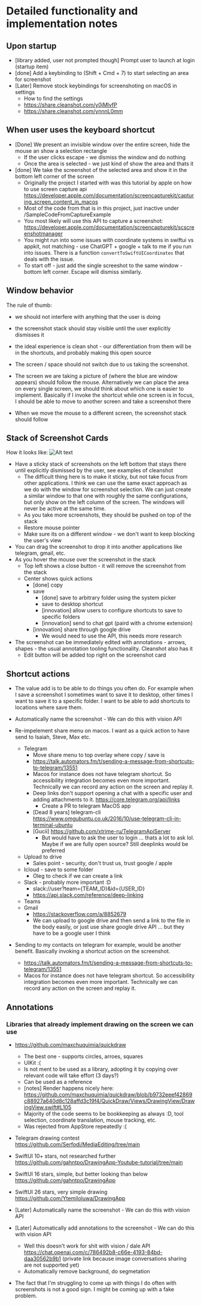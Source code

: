 # Detailed functionality and implementation notes

## Upon startup
- [library added, user not prompted though] Prompt user to launch at login (startup item)
- [done] Add a keybinding to (Shift + Cmd + 7) to start selecting an area for screenshot
- [Later] Remove stock keybindings for screenshoting on macOS in settings
  - How to find the settings
  - https://share.cleanshot.com/y0jMlvfP
  - https://share.cleanshot.com/ynnnL0mm

## When user uses the keyboard shortcut
- [Done] We present an invisible window over the entire screen, hide the mouse an show a selection rectangle
  - If the user clicks escape - we dismiss the window and do nothing
  - Once the area is selected - we just kind of show the area and thats it
- [done] We take the screenshot of the selected area and show it in the bottom left corner of the screen
  - Originally the project I started with was this tutorial by apple on how to use screen capture api https://developer.apple.com/documentation/screencapturekit/capturing_screen_content_in_macos
  - Most of the code from that is in this project, just inactive under /SampleCodeFromCaptureExample
  - You most likely will use this API to capture a screenshot: https://developer.apple.com/documentation/screencapturekit/scscreenshotmanager
  - You might run into some issues with coordinate systems in swiftui vs appkit, not matching - use ChatGPT + google + talk to me if you run into issues. There is a function `convertToSwiftUICoordinates` that deals with the issue.
  - To start off - just add the single screeshot to the same window - bottom left corner. Escape will dismiss similarly.

## Window behavior
The rule of thumb:
- we should not interfere with anything that the user is doing
- the screenshot stack should stay visible until the user explicitly dismisses it
- the ideal experience is clean shot - our differentiation from them will be in the shortcuts, and probably making this open source

- The screen / space should not switch due to us taking the screenshot.
- The screen we are taking a picture of (where the blue are window appears) should follow the mouse. Alternatively we can place the area on every single screen, we should think about which one is easier to implement. Basically if I invoke the shortcut while one screen is in focus, I should be able to move to another screen and take a screenshot there
- When we move the mouse to a different screen, the screenshot stack should follow 

## Stack of Screenshot Cards
How it looks like: ![Alt text](../assets/cleanshot-screenshot-examples.png)

- Have a sticky stack of screenshots on the left bottom that stays there until explicitly dismissed by the user, see examples of cleanshot
  - The difficult thing here is to make it sticky, but not take focus from other applications. I think we can use the same exact approach as we do with the window for screenshot selection. We can just create a similar window to that one with roughly the same configurations, but only show on the left column of the screen. The windows will never be active at the same time.
  - As you take more screenshots, they should be pushed on top of the stack
  - Restore mouse pointer
  - Make sure its on a different window - we don't want to keep blocking the user's view
- You can drag the screenshot to drop it into another applications like telegram, gmail, etc.
- As you hover the mouse over the screenshot in the stack
  - Top left shows a close button - it will remove the screenshot from the stack
  - Center shows quick actions
    - [done] copy
    - save
      - [done] save to arbitrary folder using the system picker
      - save to desktop shortcut
      - [innovation] allow users to configure shortcuts to save to specific folders
      - [innovation] send to chat gpt (paird with a chrome extension)
    - [innovation] share through google drive
      - We would need to use the API, this needs more research
- The screenshot can be immediately edited with annotations - arrows, shapes - the usual annotation tooling functionality. Cleanshot also has it
  - Edit button will be added top right on the screenshot card

## Shortcut actions
- The value add is to be able to do things you often do. For example when I save a screenshot I sometimes want to save it to desktop, other times I want to save it to a specific folder. I want to be able to add shortcuts to locations where save them.
- Automatically name the screenshot - We can do this with vision API
- Re-impelement share menu on macos. I want as a quick action to have send to Isaiah, Steve, Max etc.
  - Telegram
    - Move share menu to top overlay where copy / save is 
    - https://talk.automators.fm/t/sending-a-message-from-shortcuts-to-telegram/13551
    - Macos for instance does not have telegram shortcut. So accessibility integration becomes even more important. Technically we can record any action on the screen and replay it.
    - Deep links don't support opening a chat with a specific user and adding attachments to it. https://core.telegram.org/api/links
      - Create a PR to telegram MacOS app
    - [Dead 8 years] telegram-cli https://www.omgubuntu.co.uk/2016/10/use-telegram-cli-in-terminal-ubuntu
    - [Gucii] https://github.com/xtrime-ru/TelegramApiServer
      - But would have to ask the user to login ... thats a lot to ask lol. Maybe if we are fully open source? Still deeplinks would be preferred
  - Upload to drive
    - Sales point - security, don't trust us, trust google / apple
  - Icloud - save to some folder
    - Oleg to check if we can create a link
  - Slack - probably more important :D
    - slack://user?team={TEAM_ID}&id={USER_ID}
    - https://api.slack.com/reference/deep-linking
  - Teams
  - Gmail
    - https://stackoverflow.com/a/8852679
    - We can upload to google drive and then send a link to the file in the body easily, or just use share google drive API ... but they have to be a google user I think

- Sending to my contacts on telegram for example, would be another benefit. Basically invoking a shortcut action on the screenshot.
  - https://talk.automators.fm/t/sending-a-message-from-shortcuts-to-telegram/13551
  - Macos for instance does not have telegram shortcut. So accessibility integration becomes even more important. Technically we can record any action on the screen and replay it.

## Annotations

### Libraries that already implement drawing on the screen we can use
- https://github.com/maxchuquimia/quickdraw
  - The best one - supports circles, arroes, squares
  - UIKit :(
  - Is not ment to be used as a library, adopting it by copying over relevant code will take effort (3 days?)
  - Can be used as a reference
  - [notes] Render happens nicely here: https://github.com/maxchuquimia/quickdraw/blob/b9732eeef42869c88927a640d8c128affd3c19f4/QuickDraw/Views/DrawingView/DrawingView.swift#L105
  - Majority of the code seems to be bookkeeping as always :D, tool selection, coordinate translation, mouse tracking, etc.
  - Was rejected from AppStore repeatedly :(

- Telegram drawing contest https://github.com/Serfodi/MediaEditing/tree/main

- SwiftUI 10+ stars, not researched further https://github.com/gahntpo/DrawingApp-Youtube-tutorial/tree/main
- SwiftUI 16 stars, simple, but better looking than below https://github.com/gahntpo/DrawingApp
- SwiftUI 26 stars, very simple drawing https://github.com/Ytemiloluwa/DrawingApp

- [Later] Automatically name the screenshot - We can do this with vision API
- [Later] Automatically add annotations to the screenshot - We can do this with vision API
  - Well this doesn't work for shit with vision / dale API https://chat.openai.com/c/786492b8-c66e-4193-84bd-daa30562b9b1 (private link because image conversations sharing are not supported yet)
  - Automatically remove background, do segmetation

- The fact that I'm struggling to come up with things I do often with screenshots is not a good sign. I might be coming up with a fake problem.
